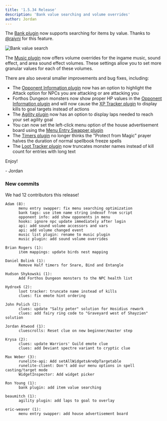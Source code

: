 ```yaml
---
title: '1.5.34 Release'
description: 'Bank value searching and volume overrides'
author: Jordan
---
```


The [Bank plugin](https://github.com/runelite/runelite/wiki/Bank) now supports searching for items
by value. Thanks to [@raiyni](https://github.com/raiyni) for this feature.

![Bank value search](/img/blog/1.5.34-Release/bank-value-search.gif)

The [Music plugin](https://github.com/runelite/runelite/wiki/Music) now offers volume overrides for
the ingame music, sound effect, and area sound effect volumes. These settings allow you to set more
granular values for each of these volumes.

There are also several smaller improvements and bug fixes, including:

- The [Opponent Information plugin](https://github.com/runelite/runelite/wiki/Opponent-Information)
  now has an option to highlight the Attack option for NPCs you are attacking or are attacking you
- Forthos Dungeon monsters now show proper HP values in the [Opponent Information
  plugin](https://github.com/runelite/runelite/wiki/Opponent-Information) and will now cause the
  [XP Tracker plugin](https://github.com/runelite/runelite/wiki/XP-Tracker) to display kills to
  goal targets instead of actions
- The [Agility plugin](https://github.com/runelite/runelite/wiki/Agility) now has an option to
  display laps needed to reach your set agility goal
- You can now set the left-click menu option of the house advertisement board using the [Menu Entry
  Swapper plugin](https://github.com/runelite/runelite/wiki/Menu-Entry-Swapper)
- The [Timers plugin](https://github.com/runelite/runelite/wiki/Timers) no longer thinks the
  "Protect from Magic" prayer halves the duration of normal spellbook freeze spells
- The [Loot Tracker plugin](https://github.com/runelite/runelite/wiki/Loot-Tracker) now truncates
  monster names instead of kill count for entries with long text

Enjoy!

\- Jordan

### New commits

We had 12 contributors this release!

```
Adam (8):
      menu entry swapper: fix menu searching optimization
      bank tags: use item name string indexof from script
      opponent info: add show opponents in menu
      hooks: ignore npc update immediately after login
      api: add sound volume accessors and vars
      api: add volume changed event
      music list plugin: rename to music plugin
      music plugin: add sound volume overrides

Brian Rogers (1):
      item mappings: update birds nest mapping

Daniel Bolink (1):
      Remove Half timers for Snare, Bind and Entangle

Hudson Shykowski (1):
      Add Forthos Dungeon monsters to the NPC health list

Hydrox6 (2):
      loot tracker: truncate name instead of kills
      clues: fix emote hint ordering

John Polich (2):
      clues: update "Salty peter" solution for Hosidius rework
      clues: add fairy ring code to "Graveyard west of Shayzien" solution

Jordan Atwood (1):
      cluescrolls: Reset clue on new beginner/master step

Krysa (2):
      clues: update Warriors' Guild emote clue
      clues: add Deviant spectre variant to cryptic clue

Max Weber (3):
      runelite-api: Add setAllWidgetsAreOpTargetable
      runelite-client: Don't add our menu options in spell casting/target mode
      WidgetInspector: Add widget picker

Ron Young (1):
      bank plugin: add item value searching

beaumitch (1):
      agility plugin: add laps to goal to overlay

eric-weaver (1):
      menu entry swapper: add house advertisement board
```
